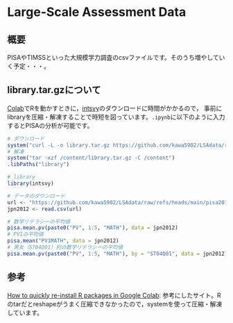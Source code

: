 # Large-Scale Assessment Data

## 概要
PISAやTIMSSといった大規模学力調査のcsvファイルです。そのうち増やしていく予定・・・。


## library.tar.gzについて
[Colab](https://colab.research.google.com/)でRを動かすときに，[intsvy](https://cran.r-project.org/web/packages/intsvy/index.html)のダウンロードに時間がかかるので，
事前にlibraryを圧縮・解凍することで時短を図っています。`.ipynb`に以下のように入力するとPISAの分析が可能です。

```R
# ダウンロード
system("curl -L -o library.tar.gz https://github.com/kawa5902/LSAdata/raw/refs/heads/main/202412library.tar.gz")
# 解凍
system("tar -xzf /content/library.tar.gz -C /content")
.libPaths("library")

# library
library(intsvy)

# データのダウンロード
url <- "https://github.com/kawa5902/LSAdata/raw/refs/heads/main/pisa2012stuJPN.csv"
jpn2012 <- read.csv(url)

# 数学リテラシーの平均値
pisa.mean.pv(paste0("PV", 1:5, "MATH"), data = jpn2012)
# PV1の平均値
pisa.mean("PV1MATH", data = jpn2012)
# 男女（ST04Q01）別の数学リテラシーの平均値
pisa.mean.pv(paste0("PV", 1:5, "MATH"), by = "ST04Q01", data = jpn2012)
```


## 参考
[How to quickly re-install R packages in Google Colab](https://www.tanyongsheng.com/note/how-to-quickly-re-install-r-packages-in-google-colab/): 参考にしたサイト。Rのtarだとreshapeがうまく圧縮できなかったので，systemを使って圧縮・解凍しています。
